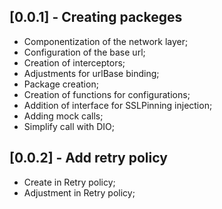 ## [0.0.1] - Creating packeges

- Componentization of the network layer;
- Configuration of the base url;
- Creation of interceptors;
- Adjustments for urlBase binding;
- Package creation;
- Creation of functions for configurations;
- Addition of interface for SSLPinning injection;
- Adding mock calls;
- Simplify call with DIO;

## [0.0.2] - Add retry policy

- Create in Retry policy;
- Adjustment in Retry policy;